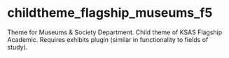 childtheme_flagship_museums_f5
===========================

Theme for Museums & Society Department. Child theme of KSAS Flagship Academic. Requires exhibits plugin (similar in functionality to fields of study). 